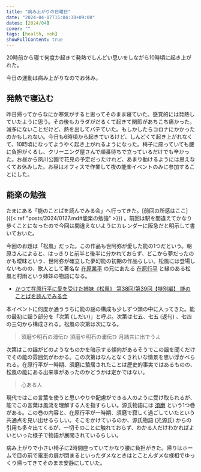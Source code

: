 ```yaml
---
title: "病み上がりの日曜日"
date: "2024-04-07T15:04:30+09:00"
dates: [2024/04]
cover: ""
tags: [health, noh]
showFullContent: true
---
```


20時前から寝て何度か起きて発熱でしんどい思いをしながら10時頃に起き上がれた。

今日の運動は病み上がりなのでお休み。

## 発熱で寝込む

昨日帰ってからなにか寒気がすると思ってそのまま寝ていた。感覚的には発熱していたように思う。その後もカラダがだるくて起きて関節があちこち痛かった。滅多にないことだけど、熱を出してバテていた。もしかしたらコロナにかかったのかもしれない。今日も6時頃から起きているけど、しんどくて起き上がれなくて、10時頃になってようやく起き上がれるようになった。椅子に座っていても腰に負担がくるし、クリーニング屋さんで順番待ちで立っているだけでも辛かった。お昼から夙川公園で花見の予定だったけれど、あまり動けるようには思えなくてお休みした。お昼はオフィスで作業して夜の能楽イベントのみに参加することにした。

## 能楽の勉強

たまにある「能のことばを読んでみる会」へ行ってきた。[前回の所感はここ]({{< ref "posts/2024/0127.md#能楽の勉強" >}}) 。前回は駅を間違えてかなり歩くことになったので今回は間違えないようにカレンダーに阪急だと明示して書いておいた。

今回のお題は「松風」だった。この作品も世阿弥が愛した能の1つだという。朝原さんによると、はっきりと前半と後半に分かれておらず、どこから夢だったのかも曖昧という、世阿弥が確立した夢幻能の初期の作品らしい。松風には登場しないものの、歌人として著名な [在原業平](https://ja.wikipedia.org/wiki/%E5%9C%A8%E5%8E%9F%E6%A5%AD%E5%B9%B3) の兄にあたる [在原行平](https://ja.wikipedia.org/wiki/%E5%9C%A8%E5%8E%9F%E8%A1%8C%E5%B9%B3) と縁のある松風と村雨という姉妹の物語になる。

* [かつて在原行平に愛を受けた姉妹《松風》 第38回/第39回【特別編】 能のことばを読んでみる会](https://nohgaku-kyodo.com/repertoire/yondemiru-matsukaze20240407)

本イベントに何度か通ううちに能の謡の構成も少しずつ頭の中に入ってきた。能の最初に謡う部分を「次第 (しだい)」と呼ぶ。次第は七五、七五 (返句) 、七四の三句から構成される。松風の次第は次になる。

> 須磨や明石の浦伝ひ  須磨や明石の浦伝ひ  月諸共に出でうよ

次第はこの謡がどのようなものかを暗示する傾向があるそうでこの謡を聞くだけでその能の雰囲気がわかる。この次第はなんとなくきれいな情景を思い浮かべられる。在原行平が一時期、須磨に蟄居されたことは歴史的事実ではあるものの、松風の能にある出来事があったのかどうかは定かではない。

> 心ある人

現代ではこの言葉を使うと思いやりや配慮ができる人のように受け取られるが、能でこの言葉は風流を理解する人を指すらしい。源氏物語には [須磨](https://ja.wikipedia.org/wiki/%E9%A0%88%E7%A3%A8_\(%E6%BA%90%E6%B0%8F%E7%89%A9%E8%AA%9E\)) という1つ巻がある。この巻の内容と、在原行平が一時期、須磨で寂しく過ごしていたという共通点を見い出せるらしい。そこをかけているのか、源氏物語 (光源氏) からの引用も多々出てくるが、一切そのことに触れておらず、わかる人だけわかればよいといった様子で物語が展開されているらしい。

病み上がりで小さい椅子に2時間座っていてかなり腰に負担がきた。帰りはホームで目の前で電車の扉が閉まるといったダメなときはとことんダメな様相でゆっくり帰ってきてそのまま安静にしていた。
